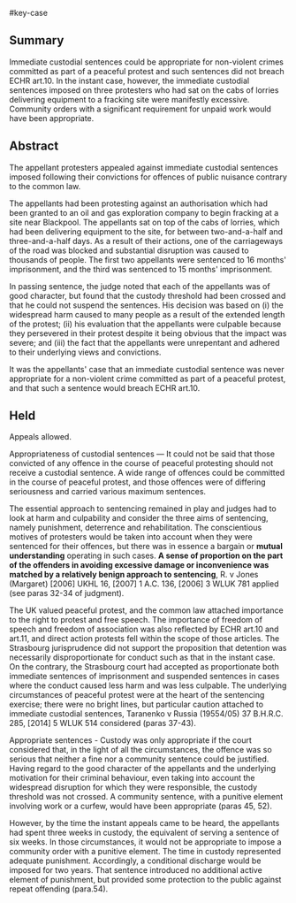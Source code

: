 #key-case 

## Summary

Immediate custodial sentences could be appropriate for non-violent crimes committed as part of a peaceful protest and such sentences did not breach ECHR art.10. In the instant case, however, the immediate custodial sentences imposed on three protesters who had sat on the cabs of lorries delivering equipment to a fracking site were manifestly excessive. Community orders with a significant requirement for unpaid work would have been appropriate.

## Abstract

The appellant protesters appealed against immediate custodial sentences imposed following their convictions for offences of public nuisance contrary to the common law.

The appellants had been protesting against an authorisation which had been granted to an oil and gas exploration company to begin fracking at a site near Blackpool. The appellants sat on top of the cabs of lorries, which had been delivering equipment to the site, for between two-and-a-half and three-and-a-half days. As a result of their actions, one of the carriageways of the road was blocked and substantial disruption was caused to thousands of people. The first two appellants were sentenced to 16 months' imprisonment, and the third was sentenced to 15 months' imprisonment. 

In passing sentence, the judge noted that each of the appellants was of good character, but found that the custody threshold had been crossed and that he could not suspend the sentences. His decision was based on 
(i) the widespread harm caused to many people as a result of the extended length of the protest; 
(ii) his evaluation that the appellants were culpable because they persevered in their protest despite it being obvious that the impact was severe; and 
(iii) the fact that the appellants were unrepentant and adhered to their underlying views and convictions.

It was the appellants' case that an immediate custodial sentence was never appropriate for a non-violent crime committed as part of a peaceful protest, and that such a sentence would breach ECHR art.10.

## Held

Appeals allowed.

Appropriateness of custodial sentences — It could not be said that those convicted of any offence in the course of peaceful protesting should not receive a custodial sentence. A wide range of offences could be committed in the course of peaceful protest, and those offences were of differing seriousness and carried various maximum sentences. 

The essential approach to sentencing remained in play and judges had to look at harm and culpability and consider the three aims of sentencing, namely punishment, deterrence and rehabilitation. The conscientious motives of protesters would be taken into account when they were sentenced for their offences, but there was in essence a bargain or **mutual understanding** operating in such cases. **A sense of proportion on the part of the offenders in avoiding excessive damage or inconvenience was matched by a relatively benign approach to sentencing**, R. v Jones (Margaret) [2006] UKHL 16, [2007] 1 A.C. 136, [2006] 3 WLUK 781 applied (see paras 32-34 of judgment). 

The UK valued peaceful protest, and the common law attached importance to the right to protest and free speech. The importance of freedom of speech and freedom of association was also reflected by ECHR art.10 and art.11, and direct action protests fell within the scope of those articles. The Strasbourg jurisprudence did not support the proposition that detention was necessarily disproportionate for conduct such as that in the instant case. On the contrary, the Strasbourg court had accepted as proportionate both immediate sentences of imprisonment and suspended sentences in cases where the conduct caused less harm and was less culpable. The underlying circumstances of peaceful protest were at the heart of the sentencing exercise; there were no bright lines, but particular caution attached to immediate custodial sentences, Taranenko v Russia (19554/05) 37 B.H.R.C. 285, [2014] 5 WLUK 514 considered (paras 37-43).

Appropriate sentences - Custody was only appropriate if the court considered that, in the light of all the circumstances, the offence was so serious that neither a fine nor a community sentence could be justified. Having regard to the good character of the appellants and the underlying motivation for their criminal behaviour, even taking into account the widespread disruption for which they were responsible, the custody threshold was not crossed. A community sentence, with a punitive element involving work or a curfew, would have been appropriate (paras 45, 52).

However, by the time the instant appeals came to be heard, the appellants had spent three weeks in custody, the equivalent of serving a sentence of six weeks. In those circumstances, it would not be appropriate to impose a community order with a punitive element. The time in custody represented adequate punishment. Accordingly, a conditional discharge would be imposed for two years. That sentence introduced no additional active element of punishment, but provided some protection to the public against repeat offending (para.54).